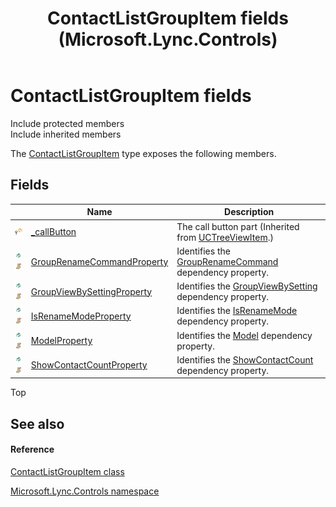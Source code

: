 ﻿---
title: ContactListGroupItem fields (Microsoft.Lync.Controls)
TOCTitle: ContactListGroupItem fields
ms:assetid: Fields.T:Microsoft.Lync.Controls.ContactListGroupItem_DI_3_UC_OCS14MrefLyncWPF
ms:mtpsurl: https://msdn.microsoft.com/en-us/library/microsoft.lync.controls.contactlistgroupitem_di_3_uc_ocs14mreflyncwpf_fields(v=office.15)
ms:contentKeyID: 48591207
ms.date: 07/28/2014
mtps_version: v=office.15
---

# ContactListGroupItem fields

Include protected members  
Include inherited members  

The [ContactListGroupItem](contactlistgroupitem-class-microsoft-lync-controls_1.md) type exposes the following members.

## Fields

<table>
<thead>
<tr class="header">
<th> </th>
<th>Name</th>
<th>Description</th>
</tr>
</thead>
<tbody>
<tr class="odd">
<td><img src="images/Hh347543.protfield(Office.15).gif" title="Protected field" alt="Protected field" /></td>
<td><a href="uctreeviewitem-callbutton-field-microsoft-lync-controls_1.md">_callButton</a></td>
<td>The call button part (Inherited from <a href="uctreeviewitem-class-microsoft-lync-controls_1.md">UCTreeViewItem</a>.)</td>
</tr>
<tr class="even">
<td><img src="images/Hh380180.pubfield(Office.15).gif" title="Public field" alt="Public field" /><img src="images/Hh365030.static(Office.15).gif" title="Static member" alt="Static member" /></td>
<td><a href="contactlistgroupitem-grouprenamecommandproperty-field-microsoft-lync-controls_1.md">GroupRenameCommandProperty</a></td>
<td>Identifies the <a href="contactlistgroupitem-grouprenamecommand-property-microsoft-lync-controls_1.md">GroupRenameCommand</a> dependency property.</td>
</tr>
<tr class="odd">
<td><img src="images/Hh380180.pubfield(Office.15).gif" title="Public field" alt="Public field" /><img src="images/Hh365030.static(Office.15).gif" title="Static member" alt="Static member" /></td>
<td><a href="contactlistgroupitem-groupviewbysettingproperty-field-microsoft-lync-controls_1.md">GroupViewBySettingProperty</a></td>
<td>Identifies the <a href="contactlistgroupitem-groupviewbysetting-property-microsoft-lync-controls_1.md">GroupViewBySetting</a> dependency property.</td>
</tr>
<tr class="even">
<td><img src="images/Hh380180.pubfield(Office.15).gif" title="Public field" alt="Public field" /><img src="images/Hh365030.static(Office.15).gif" title="Static member" alt="Static member" /></td>
<td><a href="contactlistgroupitem-isrenamemodeproperty-field-microsoft-lync-controls_1.md">IsRenameModeProperty</a></td>
<td>Identifies the <a href="contactlistgroupitem-isrenamemode-property-microsoft-lync-controls_1.md">IsRenameMode</a> dependency property.</td>
</tr>
<tr class="odd">
<td><img src="images/Hh380180.pubfield(Office.15).gif" title="Public field" alt="Public field" /><img src="images/Hh365030.static(Office.15).gif" title="Static member" alt="Static member" /></td>
<td><a href="contactlistgroupitem-modelproperty-field-microsoft-lync-controls_1.md">ModelProperty</a></td>
<td>Identifies the <a href="contactlistgroupitem-model-property-microsoft-lync-controls_1.md">Model</a> dependency property.</td>
</tr>
<tr class="even">
<td><img src="images/Hh380180.pubfield(Office.15).gif" title="Public field" alt="Public field" /><img src="images/Hh365030.static(Office.15).gif" title="Static member" alt="Static member" /></td>
<td><a href="contactlistgroupitem-showcontactcountproperty-field-microsoft-lync-controls_1.md">ShowContactCountProperty</a></td>
<td>Identifies the <a href="contactlistgroupitem-showcontactcount-property-microsoft-lync-controls_1.md">ShowContactCount</a> dependency property.</td>
</tr>
</tbody>
</table>


Top

## See also

#### Reference

[ContactListGroupItem class](contactlistgroupitem-class-microsoft-lync-controls_1.md)

[Microsoft.Lync.Controls namespace](microsoft-lync-controls-namespace_1.md)

